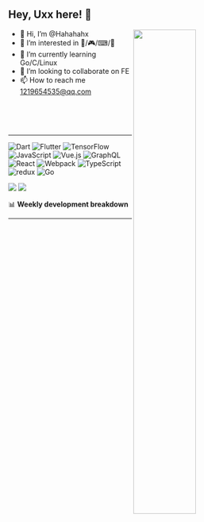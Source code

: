 
## Hey, Uxx here! :wave:

<img align="right" width="50%" src="https://github-readme-stats.vercel.app/api?username=Hahahahx&bg_color=30,e96443,904e95&title_color=fff&text_color=fff">

- 👋 Hi, I’m @Hahahahx
- 👀 I’m interested in 🏀/🎮/⌨/🎵
- 🌱 I’m currently learning Go/C/Linux
- 💞️ I’m looking to collaborate on FE
- 📫 How to reach me 1219654535@qq.com

<br/>
<br/>
<br/>

-------

![Dart](https://img.shields.io/badge/dart-%230175C2.svg?style=for-the-badge&logo=dart&logoColor=white)
![Flutter](https://img.shields.io/badge/Flutter-%2302569B.svg?style=for-the-badge&logo=Flutter&logoColor=white)
![TensorFlow](https://img.shields.io/badge/TensorFlow-%23FF6F00.svg?style=for-the-badge&logo=TensorFlow&logoColor=white)
![JavaScript](https://img.shields.io/badge/javascript-%23323330.svg?style=for-the-badge&logo=javascript&logoColor=%23F7DF1E)
![Vue.js](https://img.shields.io/badge/vuejs-%2335495e.svg?style=for-the-badge&logo=vuedotjs&logoColor=%234FC08D)
![GraphQL](https://img.shields.io/badge/-GraphQL-E10098?style=for-the-badge&logo=graphql&logoColor=white)
![React](https://img.shields.io/badge/-React-45b8d8?style=for-the-badge&logo=react&logoColor=white)
![Webpack](https://img.shields.io/badge/-Webpack-8DD6F9?style=for-the-badge&logo=webpack&logoColor=white)
![TypeScript](https://img.shields.io/badge/-TypeScript-007ACC?style=for-the-badge&logo=typescript&logoColor=white)
![redux](https://img.shields.io/badge/-Redux-764ABC?style=for-the-badge&logo=redux&logoColor=white)
![Go](https://img.shields.io/badge/-Go-764ABC?style=for-the-badge&logo=golang&logoColor=white)


![](https://raw.githubusercontent.com/Hahahahx/github-stats-transparent/output/generated/overview.svg)
![](https://raw.githubusercontent.com/Hahahahx/github-stats-transparent/output/generated/languages.svg)


📊 **Weekly development breakdown**
<!--START_SECTION:waka-->

<!--END_SECTION:waka-->

-------
